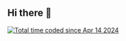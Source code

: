 ## Hi there 👋

<a href="https://wakatime.com/@018edf65-cbd1-4c86-b6d5-3b9824f73ae1"><img src="https://wakatime.com/badge/user/018edf65-cbd1-4c86-b6d5-3b9824f73ae1.svg" alt="Total time coded since Apr 14 2024" /></a>

<!--
**Luciano899/Luciano899** is a ✨ _special_ ✨ repository because its `README.md` (this file) appears on your GitHub profile.

Here are some ideas to get you started:

- 🔭 I’m currently working on ...
- 🌱 I’m currently learning ...
- 👯 I’m looking to collaborate on ...
- 🤔 I’m looking for help with ...
- 💬 Ask me about ...
- 📫 How to reach me: ...
- 😄 Pronouns: ...
- ⚡ Fun fact: ...
-->

